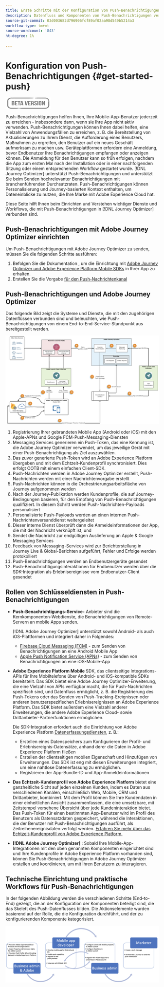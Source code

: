 ```yaml
---
title: Erste Schritte mit der Konfiguration von Push-Benachrichtigungen
description: Datenfluss und Komponenten von Push-Benachrichtigungen verstehen
source-git-commit: 03d003682d796906fcf89af02aa98d549b5214a3
workflow-type: tm+mt
source-wordcount: '843'
ht-degree: 1%

---
```


# Konfiguration von Push-Benachrichtigungen {#get-started-push}

![](assets/do-not-localize/badge.png)

Push-Benachrichtigungen helfen Ihnen, Ihre Mobile-App-Benutzer jederzeit zu erreichen - insbesondere dann, wenn sie Ihre App nicht aktiv verwenden. Push-Benachrichtigungen können Ihnen dabei helfen, eine Vielzahl von Anwendungsfällen zu erreichen, z. B. die Bereitstellung von Aktualisierungen zu Ihrem Dienst, die Aufforderung eines Benutzers, Maßnahmen zu ergreifen, den Benutzer auf ein neues Geschäft aufmerksam zu machen usw. Geräteplattformen erfordern eine Anmeldung, bevor Endbenutzer Ihre Benachrichtigungen empfangen oder anzeigen können. Die Anmeldung für den Benutzer kann so früh erfolgen, nachdem die App zum ersten Mal nach der Installation oder in einer nachfolgenden Sitzung oder einem entsprechenden Workflow gestartet wurde. [!DNL Journey Optimizer] unterstützt Push-Benachrichtigungen und unterstützt Sie beim Senden hochrelevanter Benachrichtigungen mit branchenführenden Durchsatzraten. Push-Benachrichtigungen können Personalisierung und Journey-basierten Kontext enthalten, um Dateneinblicke zu nutzen, die Ihre Marke mit Adobe Experience Cloud hat.

Diese Seite hilft Ihnen beim Einrichten und Verstehen wichtiger Dienste und Workflows, die mit Push-Benachrichtigungen in [!DNL Journey Optimizer] verbunden sind.

## Push-Benachrichtigungen mit Adobe Journey Optimizer einrichten

Um Push-Benachrichtigungen mit Adobe Journey Optimizer zu senden, müssen Sie die folgenden Schritte ausführen:

1. Befolgen Sie die Dokumentation , um die Einrichtung mit [Adobe Journey Optimizer und Adobe Experience Platform Mobile SDKs](https://aep-sdks.gitbook.io/docs/beta/adobe-journey-optimizer) in Ihrer App zu erhalten.
1. Erstellen Sie die Vorgabe [für den Push-Nachrichtenkanal](configuration/message-presets.md)

## Push-Benachrichtigungen und Adobe Journey Optimizer

Das folgende Bild zeigt die Systeme und Dienste, die mit den zugehörigen Datenflüssen verbunden sind und beleuchten, wie Push-Benachrichtigungen von einem End-to-End-Service-Standpunkt aus bereitgestellt werden.

![](assets/push-flow.png)

1. Registrierung Ihrer gebrandeten Mobile App (Android oder iOS) mit den Apple-APNs und Google FCM-Push-Messaging-Diensten
1. Messaging Services generieren ein Push-Token, das eine Kennung ist, die Adobe Journey Optimizer verwendet, um das jeweilige Gerät mit einer Push-Benachrichtigung als Ziel auszuwählen.
1. Das zuvor generierte Push-Token wird an Adobe Experience Platform übergeben und mit dem Echtzeit-Kundenprofil synchronisiert. Dies erfolgt OOTB mit einem einfachen Client-SDK.
1. Push-Nachrichten werden in Adobe Journey Optimizer erstellt, Push-Nachrichten werden mit einer Nachrichtenvorgabe erstellt
1. Push-Nachrichten können in die Orchestrierungsarbeitsfläche von Journey aufgenommen werden
1. Nach der Journey-Publikation werden Kundenprofile, die auf Journey-Bedingungen basieren, für den Empfang von Push-Benachrichtigungen qualifiziert. In diesem Schritt werden Push-Nachrichten-Payloads personalisiert
1. Personalisierte Push-Payloads werden an einen internen Push-Nachrichtenversanddienst weitergeleitet
1. Dieser interne Dienst überprüft dann die Anmeldeinformationen der App, die mit der Nachricht verknüpft ist, und
1. Sendet die Nachricht zur endgültigen Auslieferung an Apple &amp; Google Messaging Services
1. Feedback von Messaging-Services wird zur Berichterstellung in Journey Live &amp; Global-Berichten aufgeführt, Fehler und Erfolge werden protokolliert
1. Push-Benachrichtigungen werden an Endbenutzergeräte gesendet
1. Push-Benachrichtigungsinteraktionen für Endbenutzer werden über die SDK-Integration als Erlebnisereignisse vom Endbenutzer-Client gesendet

## Rollen von Schlüsseldiensten in Push-Benachrichtigungen

* **Push-Benachrichtigungs-Service-** Anbieter sind die Kernkomponenten-Webdienste, die Benachrichtigungen von Remote-Servern an mobile Apps senden.

   [!DNL Adobe Journey Optimizer]  unterstützt sowohl Android- als auch iOS-Plattformen und integriert daher in Folgendes:
   * [Firebase Cloud Messaging (FCM)](https://firebase.google.com/docs/cloud-messaging)  - zum Senden von Benachrichtigungen an eine Android Mobile App
   * [Apple Push Notification Service (APNs)](https://developer.apple.com/library/archive/documentation/NetworkingInternet/Conceptual/RemoteNotificationsPG/APNSOverview.html)  - zum Senden von Benachrichtigungen an eine iOS-Mobile-App

* **Adobe Experience Platform Mobile** SDK, das clientseitige Integrations-APIs für Ihre Mobiltelefone über Android- und iOS-kompatible SDKs bereitstellt. Das SDK bietet eine Adobe Journey Optimizer-Erweiterung, die eine Vielzahl von APIs verfügbar macht, die für Push-Nachrichten spezifisch sind, und Datenfluss ermöglicht, z. B. die Registrierung des Push-Tokens oder das Senden von Push-Tracking-Ereignissen oder anderen benutzerspezifischen Erlebnisereignissen an Adobe Experience Platform. Das SDK bietet außerdem eine Vielzahl anderer Erweiterungen, die andere Adobe Experience Cloud- sowie Drittanbieter-Partnerfunktionen ermöglichen.

   Die SDK-Integration erfordert auch die Einrichtung von Adobe Experience Platform [Datenerfassungsdiensten](https://experienceleague.adobe.com/docs/launch/using/home.html), z. B.:

   * Erstellen eines Datenspeichers zum Konfigurieren der Profil- und Erlebnisereignis-Datensätze, anhand derer die Daten in Adobe Experience Platform fließen
   * Erstellen der clientseitigen mobilen Eigenschaft und Hinzufügen von Erweiterungen. Das SDK ist eng mit diesen Erweiterungen integriert, um eine nahtlose Datenerfassung zu ermöglichen.
   * Registrieren der App-Bundle-ID und App-Anmeldeinformationen

* **Das Echtzeit-Kundenprofil von Adobe Experience Platform**  bietet eine ganzheitliche Sicht auf jeden einzelnen Kunden, indem es Daten aus verschiedenen Kanälen, einschließlich Web, Mobile, CRM und Drittanbieter, kombiniert. Mit dem Profil können Sie Ihre Kundendaten in einer einheitlichen Ansicht zusammenfassen, die eine umsetzbare, mit Zeitstempel versehene Übersicht über jede Kundeninteraktion bietet. Das Push-Token für einen bestimmten App-Benutzer wird im Profil des Benutzers als Datensatzdaten gespeichert, während die Interaktionen, die der Benutzer mit Push-Benachrichtigungen ausführt, als Zeitreihenereignisdaten verfolgt werden. [Erfahren Sie mehr über das Echtzeit-Kundenprofil von Adobe Experience Platform.](https://experienceleague.adobe.com/docs/experience-platform/profile/home.html?lang=de)

* **[!DNL Adobe Journey Optimizer]** : Sobald Ihre Mobile-App-Integrationen mit den oben genannten Komponenten eingerichtet sind und Ihre Kundenprofile in Adobe Experience Platform vorhanden sind, können Sie Push-Benachrichtigungen in Adobe Journey Optimizer erstellen und koordinieren, um mit Ihren Benutzern zu interagieren.

## Technische Einrichtung und praktische Workflows für Push-Benachrichtigungen

In der folgenden Abbildung werden die verschiedenen Schritte (End-to-End) gezeigt, die an der Konfiguration der Komponenten beteiligt sind, die das Skelett des Push-Datenflusses bilden. Die Aktionselemente wurden basierend auf der Rolle, die die Konfiguration durchführt, und der zu konfigurierenden Komponente kategorisiert.

![](assets/user-flow.png)

